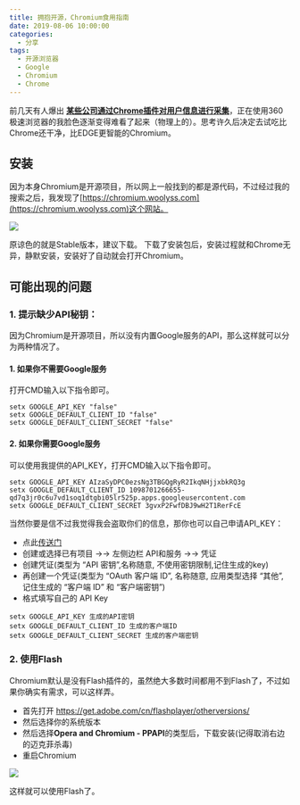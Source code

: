 ```yaml
---
title: 拥抱开源，Chromium食用指南
date: 2019-08-06 10:00:00
categories: 
  - 分享
tags: 
  - 开源浏览器
  - Google
  - Chromium
  - Chrome
---
```



前几天有人爆出 [**某些公司通过Chrome插件对用户信息进行采集**](https://weibo.com/2352539175/I0IcYxfFw "某些公司通过Chrome插件对用户信息进行采集")，正在使用360极速浏览器的我脸色逐渐变得难看了起来（物理上的）。思考许久后决定去试吃比Chrome还干净，比EDGE更智能的Chromium。

## 安装
因为本身Chromium是开源项目，所以网上一般找到的都是源代码，不过经过我的搜索之后，我发现了[https://chromium.woolyss.com](https://chromium.woolyss.com)这个网站。

![](https://cdn.jsdelivr.net/gh/mouyase/Yojigen.Tech@gh-pages/assets/15/1.jpg)


原谅色的就是Stable版本，建议下载。
下载了安装包后，安装过程就和Chrome无异，静默安装，安装好了自动就会打开Chromium。

## 可能出现的问题

### 1. 提示缺少API秘钥：

因为Chromium是开源项目，所以没有内置Google服务的API，那么这样就可以分为两种情况了。

#### 1. 如果你不需要Google服务

打开CMD输入以下指令即可。

```
setx GOOGLE_API_KEY "false"
setx GOOGLE_DEFAULT_CLIENT_ID "false"
setx GOOGLE_DEFAULT_CLIENT_SECRET "false"
```

#### 2. 如果你需要Google服务

可以使用我提供的API_KEY，打开CMD输入以下指令即可。

```
setx GOOGLE_API_KEY AIzaSyDPC0ezsNg3TBGQgRyR2IkqNHjjxbkRQ3g
setx GOOGLE_DEFAULT_CLIENT_ID 1098701266655-qd7q3jr0c6u7vd1soq1dtgbi05lr525p.apps.googleusercontent.com
setx GOOGLE_DEFAULT_CLIENT_SECRET 3gvxP2FwfDBJ9wH2T1RerFcE
```

当然你要是信不过我觉得我会盗取你们的信息，那你也可以自己申请API_KEY：

 - 点此[传送门](https://cloud.google.com/console)
 - 创建或选择已有项目 →→ 左侧边栏 API和服务 →→ 凭证
 - 创建凭证(类型为 “API 密钥”,名称随意, 不使用密钥限制,记住生成的key)
 - 再创建一个凭证(类型为 “OAuth 客户端 ID”, 名称随意, 应用类型选择 “其他”, 记住生成的 “客户端 ID” 和 “客户端密钥”)
 - 格式填写自己的 API Key

```
setx GOOGLE_API_KEY 生成的API密钥
setx GOOGLE_DEFAULT_CLIENT_ID 生成的客户端ID
setx GOOGLE_DEFAULT_CLIENT_SECRET 生成的客户端密钥
```

### 2. 使用Flash

Chromium默认是没有Flash插件的，虽然绝大多数时间都用不到Flash了，不过如果你确实有需求，可以这样弄。
 - 首先打开 https://get.adobe.com/cn/flashplayer/otherversions/
 - 然后选择你的系统版本
 - 然后选择**Opera and Chromium - PPAPI**的类型后，下载安装(记得取消右边的迈克菲杀毒)
 - 重启Chromium

![](https://cdn.jsdelivr.net/gh/mouyase/Yojigen.Tech@gh-pages/assets/15/2.jpg)

这样就可以使用Flash了。
